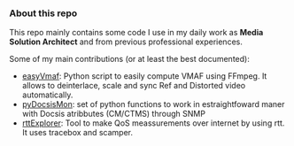 ### About this repo

This repo mainly contains some code I use in my daily work as **Media Solution Architect** and from previous professional experiences.

Some of my main contributions (or at least the best documented):

- [easyVmaf](https://github.com/gdavila/easyVmaf): Python script to easily compute VMAF using FFmpeg. It allows to deinterlace, scale and sync Ref and Distorted video automatically.
- [pyDocsisMon](https://github.com/gdavila/pyDocsisMon): set of python functions to work in estraightfoward maner with Docsis atribbutes (CM/CTMS) through SNMP
- [rttExplorer](https://github.com/gdavila/rttExplorer): Tool to make QoS meassurements over internet by using rtt. It uses tracebox and scamper.
